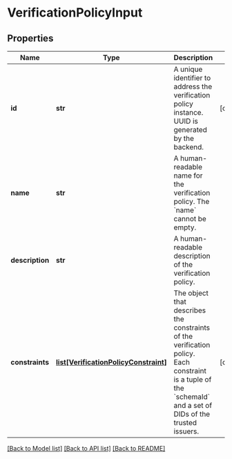 # VerificationPolicyInput

## Properties
Name | Type | Description | Notes
------------ | ------------- | ------------- | -------------
**id** | **str** | A unique identifier to address the verification policy instance. UUID is generated by the backend. | [optional] 
**name** | **str** | A human-readable name for the verification policy. The &#x60;name&#x60; cannot be empty. | 
**description** | **str** | A human-readable description of the verification policy. | 
**constraints** | [**list[VerificationPolicyConstraint]**](VerificationPolicyConstraint.md) | The object that describes the constraints of the verification policy. Each constraint is a tuple of the &#x60;schemaId&#x60; and a set of DIDs of the trusted issuers. | [optional] 

[[Back to Model list]](../README.md#documentation-for-models) [[Back to API list]](../README.md#documentation-for-api-endpoints) [[Back to README]](../README.md)

